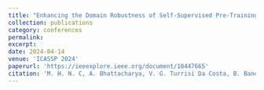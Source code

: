 ```yaml
---
title: "Enhancing the Domain Robustness of Self-Supervised Pre-Training with Synthetic Images"
collection: publications
category: conferences
permalink: 
excerpt: 
date: 2024-04-14
venue: 'ICASSP 2024'
paperurl: 'https://ieeexplore.ieee.org/document/10447665'
citation: 'M. H. N. C, A. Bhattacharya, V. G. Turrisi Da Costa, B. Banerjee and E. Ricci, "Enhancing the Domain Robustness of Self-Supervised pre-Training with Synthetic Images," ICASSP 2024 - 2024 IEEE International Conference on Acoustics, Speech and Signal Processing (ICASSP), Seoul, Korea, Republic of, 2024, pp. 5470-5474, doi: 10.1109/ICASSP48485.2024.10447665.'
---
```


